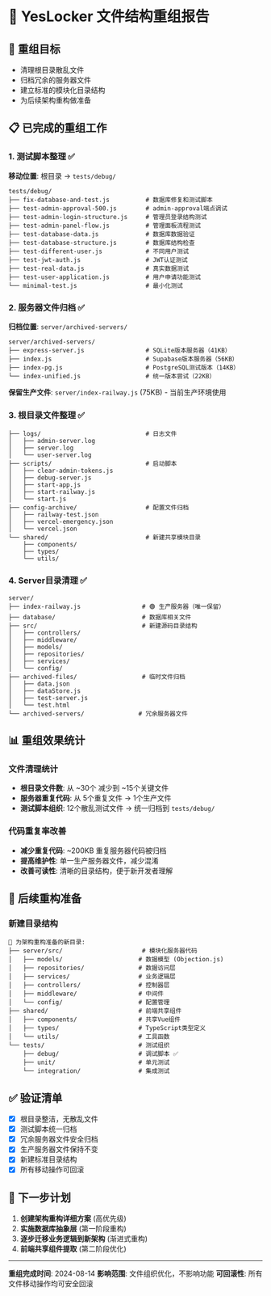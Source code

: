 # 📁 YesLocker 文件结构重组报告

## 🎯 重组目标
- 清理根目录散乱文件
- 归档冗余的服务器文件
- 建立标准的模块化目录结构
- 为后续架构重构做准备

## 📋 已完成的重组工作

### 1. 测试脚本整理 ✅
**移动位置**: 根目录 → `tests/debug/`
```
tests/debug/
├── fix-database-and-test.js          # 数据库修复和测试脚本
├── test-admin-approval-500.js        # admin-approval端点调试
├── test-admin-login-structure.js     # 管理员登录结构测试
├── test-admin-panel-flow.js          # 管理面板流程测试
├── test-database-data.js             # 数据库数据验证
├── test-database-structure.js        # 数据库结构检查
├── test-different-user.js            # 不同用户测试
├── test-jwt-auth.js                  # JWT认证测试
├── test-real-data.js                 # 真实数据测试
├── test-user-application.js          # 用户申请功能测试
└── minimal-test.js                   # 最小化测试
```

### 2. 服务器文件归档 ✅
**归档位置**: `server/archived-servers/`
```
server/archived-servers/
├── express-server.js                 # SQLite版本服务器（41KB）
├── index.js                          # Supabase版本服务器（56KB）
├── index-pg.js                       # PostgreSQL测试版本（14KB）
└── index-unified.js                  # 统一版本尝试（22KB）
```
**保留生产文件**: `server/index-railway.js` (75KB) - 当前生产环境使用

### 3. 根目录文件整理 ✅
```
├── logs/                             # 日志文件
│   ├── admin-server.log
│   ├── server.log
│   └── user-server.log
├── scripts/                          # 启动脚本
│   ├── clear-admin-tokens.js
│   ├── debug-server.js
│   ├── start-app.js
│   ├── start-railway.js
│   └── start.js
├── config-archive/                   # 配置文件归档
│   ├── railway-test.json
│   ├── vercel-emergency.json
│   └── vercel.json
└── shared/                           # 新建共享模块目录
    ├── components/
    ├── types/
    └── utils/
```

### 4. Server目录清理 ✅
```
server/
├── index-railway.js                 # 🟢 生产服务器（唯一保留）
├── database/                        # 数据库相关文件
├── src/                             # 新建源码目录结构
│   ├── controllers/
│   ├── middleware/
│   ├── models/
│   ├── repositories/
│   ├── services/
│   └── config/
├── archived-files/                  # 临时文件归档
│   ├── data.json
│   ├── dataStore.js
│   ├── test-server.js
│   └── test.html
└── archived-servers/               # 冗余服务器文件
```

## 📊 重组效果统计

### 文件清理统计
- **根目录文件数**: 从 ~30个 减少到 ~15个关键文件
- **服务器重复代码**: 从 5个重复文件 → 1个生产文件
- **测试脚本组织**: 12个散乱测试文件 → 统一归档到 `tests/debug/`

### 代码重复率改善
- **减少重复代码**: ~200KB 重复服务器代码被归档
- **提高维护性**: 单一生产服务器文件，减少混淆
- **改善可读性**: 清晰的目录结构，便于新开发者理解

## 🎯 后续重构准备

### 新建目录结构
```
📁 为架构重构准备的新目录:
├── server/src/                      # 模块化服务器代码
│   ├── models/                     # 数据模型 (Objection.js)
│   ├── repositories/               # 数据访问层
│   ├── services/                   # 业务逻辑层
│   ├── controllers/                # 控制器层
│   ├── middleware/                 # 中间件
│   └── config/                     # 配置管理
├── shared/                         # 前端共享组件
│   ├── components/                 # 共享Vue组件
│   ├── types/                      # TypeScript类型定义
│   └── utils/                      # 工具函数
└── tests/                          # 测试组织
    ├── debug/                      # 调试脚本 ✅
    ├── unit/                       # 单元测试
    └── integration/                # 集成测试
```

## ✅ 验证清单
- [x] 根目录整洁，无散乱文件
- [x] 测试脚本统一归档
- [x] 冗余服务器文件安全归档
- [x] 生产服务器文件保持不变
- [x] 新建标准目录结构
- [x] 所有移动操作可回滚

## 🚀 下一步计划
1. **创建架构重构详细方案** (高优先级)
2. **实施数据库抽象层** (第一阶段重构)
3. **逐步迁移业务逻辑到新架构** (渐进式重构)
4. **前端共享组件提取** (第二阶段优化)

---
**重组完成时间**: 2024-08-14
**影响范围**: 文件组织优化，不影响功能
**可回滚性**: 所有文件移动操作均可安全回滚